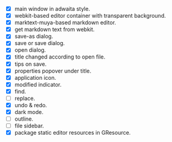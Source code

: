 - [x] main window in adwaita style.
- [x] webkit-based editor container with transparent background.
- [x] marktext-muya-based markdown editor.
- [x] get markdown text from webkit.
- [x] save-as dialog.
- [x] save or save dialog.
- [x] open dialog.
- [x] title changed according to open file.
- [x] tips on save.
- [x] properties popover under title.
- [x] application icon.
- [x] modified indicator.
- [x] find.
- [ ] replace.
- [x] undo & redo.
- [x] dark mode.
- [ ] outline.
- [ ] file sidebar.
- [x] package static editor resources in GResource.